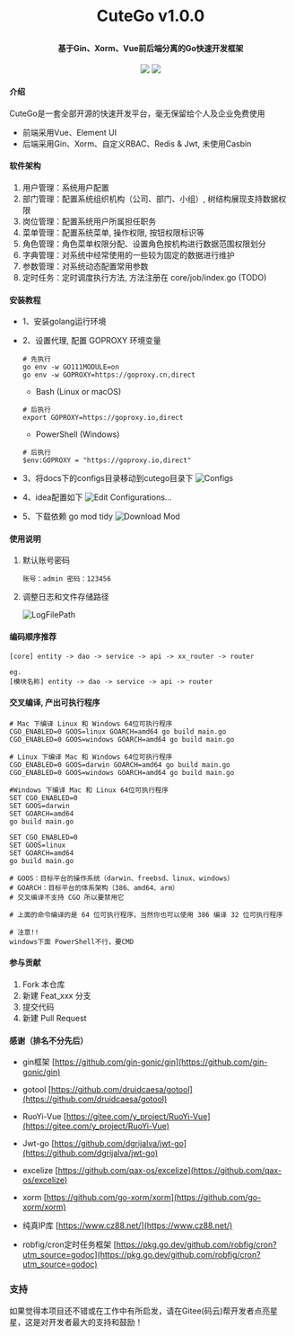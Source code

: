 <h1 align="center" style="margin: 30px 0 30px; font-weight: bold;">CuteGo v1.0.0</h1>
<h4 align="center">基于Gin、Xorm、Vue前后端分离的Go快速开发框架</h4>
<p align="center">
	<a href="https://gitee.com/odboy/cutego/stargazers"><img src="https://gitee.com/odboy/cutego/badge/star.svg?theme=dark"></a>
	<a href="https://gitee.com/odboy/cutego/blob/master/LICENSE"><img src="https://img.shields.io/github/license/mashape/apistatus.svg"></a>
</p>

#### 介绍
CuteGo是一套全部开源的快速开发平台，毫无保留给个人及企业免费使用

* 前端采用Vue、Element UI
* 后端采用Gin、Xorm、自定义RBAC、Redis & Jwt, 未使用Casbin

#### 软件架构
1. 用户管理：系统用户配置
2. 部门管理：配置系统组织机构（公司、部门、小组）, 树结构展现支持数据权限
3. 岗位管理：配置系统用户所属担任职务
4. 菜单管理：配置系统菜单, 操作权限, 按钮权限标识等
5. 角色管理：角色菜单权限分配、设置角色按机构进行数据范围权限划分
6. 字典管理：对系统中经常使用的一些较为固定的数据进行维护
7. 参数管理：对系统动态配置常用参数
8. 定时任务：定时调度执行方法, 方法注册在 core/job/index.go (TODO)


#### 安装教程

- 1、安装golang运行环境

- 2、设置代理, 配置 GOPROXY 环境变量

  ```
  # 先执行
  go env -w GO111MODULE=on
  go env -w GOPROXY=https://goproxy.cn,direct
  ```

  - Bash (Linux or macOS)

  ```
  # 后执行
  export GOPROXY=https://goproxy.io,direct
  ```

  - PowerShell (Windows)

  ```
  # 后执行
  $env:GOPROXY = "https://goproxy.io,direct"
  ```

- 3、将docs下的configs目录移动到cutego目录下
  ![Configs](docs/images/ConfigFile.png)

- 4、idea配置如下
  ![Edit Configurations...](docs/images/RunConfig.png)

- 5、下载依赖 go mod tidy
  ![Download Mod](docs/images/DownloadMod.png)

#### 使用说明

1. 默认账号密码

   ```
   账号：admin 密码：123456
   ```

2. 调整日志和文件存储路径

   ![LogFilePath](docs/images/LogFilePath.png)

#### 编码顺序推荐

```
[core] entity -> dao -> service -> api -> xx_router -> router

eg.
[模块名称] entity -> dao -> service -> api -> router
```

#### 交叉编译, 产出可执行程序

```
# Mac 下编译 Linux 和 Windows 64位可执行程序
CGO_ENABLED=0 GOOS=linux GOARCH=amd64 go build main.go
CGO_ENABLED=0 GOOS=windows GOARCH=amd64 go build main.go

# Linux 下编译 Mac 和 Windows 64位可执行程序
CGO_ENABLED=0 GOOS=darwin GOARCH=amd64 go build main.go
CGO_ENABLED=0 GOOS=windows GOARCH=amd64 go build main.go

#Windows 下编译 Mac 和 Linux 64位可执行程序
SET CGO_ENABLED=0
SET GOOS=darwin
SET GOARCH=amd64
go build main.go

SET CGO_ENABLED=0
SET GOOS=linux
SET GOARCH=amd64
go build main.go

# GOOS：目标平台的操作系统（darwin、freebsd、linux、windows）
# GOARCH：目标平台的体系架构（386、amd64、arm）
# 交叉编译不支持 CGO 所以要禁用它

# 上面的命令编译的是 64 位可执行程序，当然你也可以使用 386 编译 32 位可执行程序

# 注意!!
windows下面 PowerShell不行，要CMD
```



#### 参与贡献

1.  Fork 本仓库
2.  新建 Feat_xxx 分支
3.  提交代码
4.  新建 Pull Request

#### 感谢（排名不分先后）

- gin框架 [https://github.com/gin-gonic/gin](https://github.com/gin-gonic/gin)

- gotool [https://github.com/druidcaesa/gotool](https://github.com/druidcaesa/gotool)

- RuoYi-Vue [https://gitee.com/y_project/RuoYi-Vue](https://gitee.com/y_project/RuoYi-Vue)

- Jwt-go [https://github.com/dgrijalva/jwt-go](https://github.com/dgrijalva/jwt-go)

- excelize [https://github.com/qax-os/excelize](https://github.com/qax-os/excelize)

- xorm [https://github.com/go-xorm/xorm](https://github.com/go-xorm/xorm)

- 纯真IP库 [https://www.cz88.net/](https://www.cz88.net/)

- robfig/cron定时任务框架 [https://pkg.go.dev/github.com/robfig/cron?utm_source=godoc](https://pkg.go.dev/github.com/robfig/cron?utm_source=godoc)

### 支持
如果觉得本项目还不错或在工作中有所启发，请在Gitee(码云)帮开发者点亮星星，这是对开发者最大的支持和鼓励！

